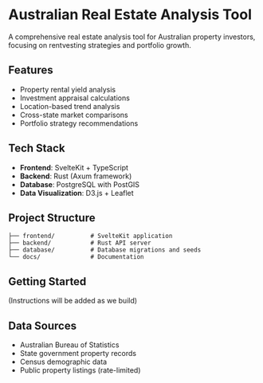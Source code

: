 # Australian Real Estate Analysis Tool

A comprehensive real estate analysis tool for Australian property investors, focusing on rentvesting strategies and portfolio growth.

## Features

- Property rental yield analysis
- Investment appraisal calculations
- Location-based trend analysis
- Cross-state market comparisons
- Portfolio strategy recommendations

## Tech Stack

- **Frontend**: SvelteKit + TypeScript
- **Backend**: Rust (Axum framework)
- **Database**: PostgreSQL with PostGIS
- **Data Visualization**: D3.js + Leaflet

## Project Structure

```
├── frontend/          # SvelteKit application
├── backend/           # Rust API server
├── database/          # Database migrations and seeds
└── docs/              # Documentation
```

## Getting Started

(Instructions will be added as we build)

## Data Sources

- Australian Bureau of Statistics
- State government property records
- Census demographic data
- Public property listings (rate-limited)
